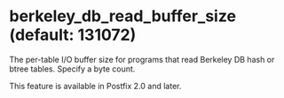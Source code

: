 # berkeley_db_read_buffer_size (default: 131072)

The per-table I/O buffer size for programs that read Berkeley DB
hash or btree tables. Specify a byte count.




This feature is available in Postfix 2.0 and later.



